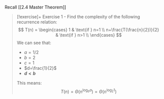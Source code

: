 
Recall [[2.4 Master Theorem]]

> [!exercise]+ Exercise 1 - Find the complexity of the following recurrence relation:
> $$
T(n) =
\begin{cases}
1 & \text{if } n=1 \\
n+\frac{T(\frac{n}{2})}{2} & \text{if } n>1 \\
\end{cases}
> $$
> We can see that:
> - $a=1/2$
> - $b=2$
> - $c=1$
> - $d=\frac{1}{2}$
> - **$d<b$**
> 
> This means:
> $$T(n) = \Theta(n^{\log _ba}) = \Theta(n^{\log_2 1})$$

